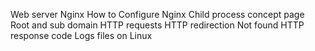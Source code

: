 Web server
Nginx
How to Configure Nginx
Child process concept page
Root and sub domain
HTTP requests
HTTP redirection
Not found HTTP response code
Logs files on Linux
